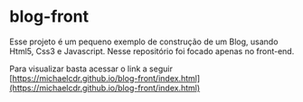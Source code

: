 # blog-front
Esse projeto é um pequeno exemplo de construção de um Blog, usando Html5, Css3 e Javascript. 
Nesse repositório foi focado apenas no front-end.

Para visualizar basta acessar o link a seguir [https://michaelcdr.github.io/blog-front/index.html](https://michaelcdr.github.io/blog-front/index.html)
